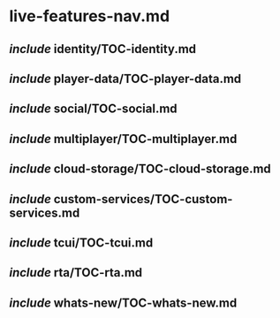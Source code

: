 # live-features-nav.md

## _include_ identity/TOC-identity.md

## _include_ player-data/TOC-player-data.md

## _include_ social/TOC-social.md

## _include_ multiplayer/TOC-multiplayer.md

## _include_ cloud-storage/TOC-cloud-storage.md

## _include_ custom-services/TOC-custom-services.md

## _include_ tcui/TOC-tcui.md

## _include_ rta/TOC-rta.md

## _include_ whats-new/TOC-whats-new.md
